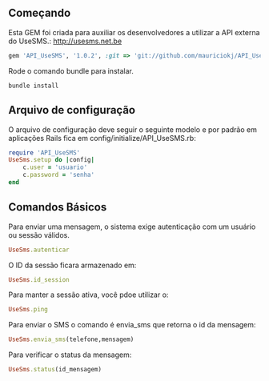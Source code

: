 ## Começando

Esta GEM foi criada para auxiliar os desenvolvedores a utilizar a API externa do UseSMS.:
http://usesms.net.be

```ruby
gem 'API_UseSMS', '1.0.2', :git => 'git://github.com/mauriciokj/API_UseSMS.git'
```


Rode o comando bundle para instalar.

```console
bundle install
```

<!-- Depois de instalar, rode o comando para criar o arquivo de configuração onde será adicionado o usuario e a senha.

```console
rake usesms:install
``` -->
## Arquivo de configuração

O arquivo de configuração deve seguir o seguinte modelo e por padrão em aplicações Rails fica em config/initialize/API_UseSMS.rb:

```ruby
require 'API_UseSMS'
UseSms.setup do |config| 
	c.user = 'usuario'
	c.password = 'senha'
end	
```

## Comandos Básicos
Para enviar uma mensagem, o sistema exige autenticação com um usuário ou sessão válidos. 

```ruby
UseSms.autenticar
```
O ID da sessão ficara armazenado em:

```ruby
UseSms.id_session
```

Para manter a sessão ativa, você pdoe utilizar o:

```ruby
UseSms.ping
```

Para enviar o SMS o comando é envia_sms que retorna o id da mensagem:

```ruby
UseSms.envia_sms(telefone,mensagem)
```

Para verificar o status da mensagem:
```ruby
UseSms.status(id_mensagem)
```


